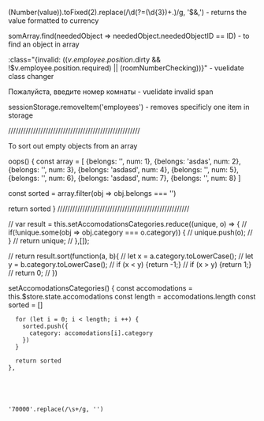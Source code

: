 (Number(value)).toFixed(2).replace(/\d(?=(\d{3})+\.)/g, '$&,')   -   returns the value formatted to currency

somArray.find(neededObject => neededObject.neededObjectID == ID)   -   to find an object in array



:class="{invalid: (($v.employee.position.$dirty && !$v.employee.position.required) || (roomNumberChecking))}"     -   vuelidate class changer

<span v-if="$v.employee.position.$dirty && !$v.employee.position.required" class="validation-error">Пожалуйста, введите номер комнаты</span>    -   vuelidate invalid span


sessionStorage.removeItem('employees')    -    removes specificly one item in storage


/////////////////////////////////////////////////////

To sort out empty objects from an array

oops() {
  const array = [
    {belongs: '', num: 1},
    {belongs: 'asdas', num: 2},
    {belongs: '', num: 3},
    {belongs: 'asdasd', num: 4},
    {belongs: '', num: 5},
    {belongs: '', num: 6},
    {belongs: 'asdasd', num: 7},
    {belongs: '', num: 8}
  ]

  const sorted = array.filter(obj => obj.belongs === '')

  return sorted
}
/////////////////////////////////////////////////////


// var result = this.setAccomodationsCategories.reduce((unique, o) => {
  //   if(!unique.some(obj => obj.category === o.category)) {
  //     unique.push(o);
  //   }
  //   return unique;
  // },[]);

  // return result.sort(function(a, b){
  //   let x = a.category.toLowerCase();
  //   let y = b.category.toLowerCase();
  //   if (x < y) {return -1;}
  //   if (x > y) {return 1;}
  //   return 0;
  // })




  setAccomodationsCategories() {
      const accomodations = this.$store.state.accomodations
      const length = accomodations.length
      const sorted = []
      
      for (let i = 0; i < length; i ++) {
        sorted.push({
          category: accomodations[i].category
        })
      }

      return sorted
    },





    '70000'.replace(/\s+/g, '')


